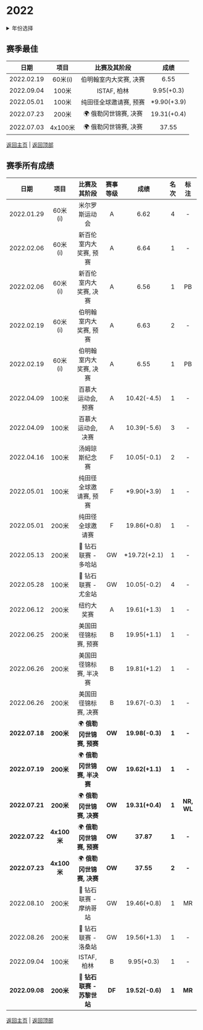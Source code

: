 # 2022

<details>
<summary>年份选择</summary>

- [2024](./2024.md)

- [2023](./2023.md)

- [2022](/2022.md)

- [2021](./2021.md)

- [2020](2020.md)

- [2019](./2019.md)

- [2018](./2018.md)

- [2017](./2017.md)

- [2016](./2016.md)

- [2015](./2015.md)

- [2014](./2014.md)

- [2013](./2013.md)

- [2012](./2012.md)

</details>

## 赛季最佳

|    日期    |  项目   |           比赛及其阶段            |    成绩     |
| :--------: | :-----: | :-------------------------------: | :---------: |
| 2022.02.19 | 60米(i) |      伯明翰室内大奖赛, 决赛       |    6.55     |
| 2022.09.04 |  100米  |            ISTAF, 柏林            | 9.95(+0.3)  |
| 2022.05.01 |  100米  |      纯田径全球邀请赛, 预赛       | *9.90(+3.9) |
| 2022.07.23 |  200米  | :earth_africa: 俄勒冈世锦赛, 决赛 | 19.31(+0.4) |
| 2022.07.03 | 4x100米 | :earth_africa: 俄勒冈世锦赛, 决赛 |    37.55    |

[返回主页](../Profile.md) | [返回顶部](#2022)

## 赛季所有成绩

|      日期      |    项目     |                       比赛及其阶段                        | 赛事等级 |      成绩       | 名次  |    标注    |
| :------------: | :---------: | :-------------------------------------------------------: | :------: | :-------------: | :---: | :--------: |
|   2022.01.29   |   60米(i)   |                      米尔罗斯运动会                       |    A     |      6.62       |   4   |     -      |
|   2022.02.06   |   60米(i)   |                  新百伦室内大奖赛, 预赛                   |    A     |      6.64       |   1   |     -      |
|   2022.02.06   |   60米(i)   |                  新百伦室内大奖赛, 决赛                   |    A     |      6.56       |   1   |     PB     |
|   2022.02.19   |   60米(i)   |                  伯明翰室内大奖赛, 预赛                   |    A     |      6.63       |   2   |     -      |
|   2022.02.19   |   60米(i)   |                  伯明翰室内大奖赛, 决赛                   |    A     |      6.55       |   1   |     PB     |
|   2022.04.09   |    100米    |                    百慕大运动会, 预赛                     |    A     |   10.42(-4.5)   |   1   |     -      |
|   2022.04.09   |    100米    |                    百慕大运动会, 决赛                     |    A     |   10.39(-5.6)   |   3   |     -      |
|   2022.04.16   |    100米    |                      汤姆琼斯纪念赛                       |    F     |   10.05(-0.1)   |   2   |     -      |
|   2022.05.01   |    100米    |                  纯田径全球邀请赛, 预赛                   |    F     |   *9.90(+3.9)   |   1   |     -      |
|   2022.05.01   |    200米    |                     纯田径全球邀请赛                      |    F     |   19.86(+0.8)   |   1   |     -      |
|   2022.05.13   |    200米    |    :diamond_shape_with_a_dot_inside: 钻石联赛 - 多哈站    |    GW    |  *19.72(+2.1)   |   1   |     -      |
|   2022.05.28   |    100米    |    :diamond_shape_with_a_dot_inside: 钻石联赛 - 尤金站    |    GW    |   10.05(-0.2)   |   4   |     -      |
|   2022.06.12   |    200米    |                        纽约大奖赛                         |    A     |   19.61(+1.3)   |   1   |     -      |
|   2022.06.25   |    200米    |                   美国田径锦标赛, 预赛                    |    B     |   19.95(+1.1)   |   1   |     -      |
|   2022.06.26   |    200米    |                  美国田径锦标赛, 半决赛                   |    B     |   19.81(+1.2)   |   1   |     -      |
|   2022.06.26   |    200米    |                   美国田径锦标赛, 决赛                    |    B     |   19.67(-0.3)   |   1   |     -      |
| **2022.07.18** |  **200米**  |           :earth_africa: **俄勒冈世锦赛, 预赛**           |  **OW**  | **19.98(-0.3)** | **1** |   **-**    |
| **2022.07.19** |  **200米**  |          :earth_africa: **俄勒冈世锦赛, 半决赛**          |  **OW**  | **19.62(+1.1)** | **1** |   **-**    |
| **2022.07.21** |  **200米**  |           :earth_africa: **俄勒冈世锦赛, 决赛**           |  **OW**  | **19.31(+0.4)** | **1** | **NR, WL** |
| **2022.07.22** | **4x100米** |           :earth_africa: **俄勒冈世锦赛, 预赛**           |  **OW**  |    **37.87**    | **1** |   **-**    |
| **2022.07.23** | **4x100米** |           :earth_africa: **俄勒冈世锦赛, 决赛**           |  **OW**  |    **37.55**    | **2** |   **-**    |
|   2022.08.10   |    200米    |   :diamond_shape_with_a_dot_inside: 钻石联赛 - 摩纳哥站   |    GW    |   19.46(+0.8)   |   1   |     MR     |
|   2022.08.26   |    200米    |    :diamond_shape_with_a_dot_inside: 钻石联赛 - 洛桑站    |    GW    |   19.56(+1.3)   |   1   |     -      |
|   2022.09.04   |    100米    |                        ISTAF, 柏林                        |    B     |   9.95(+0.3)    |   1   |     -      |
| **2022.09.08** |  **200米**  | :diamond_shape_with_a_dot_inside: **钻石联赛 - 苏黎世站** |  **DF**  | **19.52(-0.6)** | **1** |   **MR**   |

[返回主页](../Profile.md) | [返回顶部](#2022)